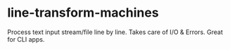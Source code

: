 # line-transform-machines
Process text input stream/file line by line. Takes care of I/O &amp; Errors. Great for CLI apps.
